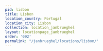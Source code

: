 ```yaml
---
pid: lisbon
title: Lisbon
location_country: Portugal
location_city: Lisbon
collection: location_janbrueghel
layout: locationpage_janbrueghel
order: '092'
permalink: "/janbrueghel/locations/lisbon/"
---
```

